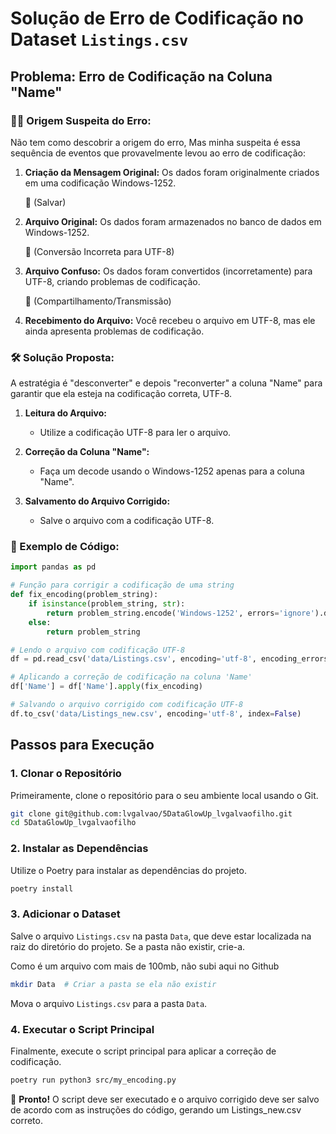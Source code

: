 # Solução de Erro de Codificação no Dataset `Listings.csv`

## Problema: Erro de Codificação na Coluna "Name"

### 🕵️‍♂️ Origem Suspeita do Erro:

Não tem como descobrir a origem do erro,
Mas minha suspeita é essa sequência de eventos que provavelmente levou ao erro de codificação:

1. **Criação da Mensagem Original:** Os dados foram originalmente criados em uma codificação Windows-1252.
    
    🔄 (Salvar)
    
2. **Arquivo Original:** Os dados foram armazenados no banco de dados em Windows-1252.
    
    🔄 (Conversão Incorreta para UTF-8)
    
3. **Arquivo Confuso:** Os dados foram convertidos (incorretamente) para UTF-8, criando problemas de codificação.
    
    🔄 (Compartilhamento/Transmissão)
    
4. **Recebimento do Arquivo:** Você recebeu o arquivo em UTF-8, mas ele ainda apresenta problemas de codificação.
    

### 🛠️ Solução Proposta:

A estratégia é "desconverter" e depois "reconverter" a coluna "Name" para garantir que ela esteja na codificação correta, UTF-8.

1. **Leitura do Arquivo:**
    
    * Utilize a codificação UTF-8 para ler o arquivo.
    
    
2. **Correção da Coluna "Name":**
    
    * Faça um decode usando o Windows-1252 apenas para a coluna "Name".
    
    
3. **Salvamento do Arquivo Corrigido:**
    
    * Salve o arquivo com a codificação UTF-8.

### 📜 Exemplo de Código:

```python
import pandas as pd

# Função para corrigir a codificação de uma string
def fix_encoding(problem_string):
    if isinstance(problem_string, str):
        return problem_string.encode('Windows-1252', errors='ignore').decode('utf-8', errors='ignore')
    else:
        return problem_string

# Lendo o arquivo com codificação UTF-8
df = pd.read_csv('data/Listings.csv', encoding='utf-8', encoding_errors='ignore')

# Aplicando a correção de codificação na coluna 'Name'
df['Name'] = df['Name'].apply(fix_encoding)

# Salvando o arquivo corrigido com codificação UTF-8
df.to_csv('data/Listings_new.csv', encoding='utf-8', index=False)
```

## Passos para Execução

### 1. Clonar o Repositório

Primeiramente, clone o repositório para o seu ambiente local usando o Git.

```sh
git clone git@github.com:lvgalvao/5DataGlowUp_lvgalvaofilho.git
cd 5DataGlowUp_lvgalvaofilho
```

### 2. Instalar as Dependências

Utilize o Poetry para instalar as dependências do projeto.

```sh
poetry install
```

### 3. Adicionar o Dataset

Salve o arquivo `Listings.csv` na pasta `Data`, que deve estar localizada na raiz do diretório do projeto. Se a pasta não existir, crie-a.

Como é um arquivo com mais de 100mb, não subi aqui no Github

```sh
mkdir Data  # Criar a pasta se ela não existir
```

Mova o arquivo `Listings.csv` para a pasta `Data`.

### 4. Executar o Script Principal

Finalmente, execute o script principal para aplicar a correção de codificação.

```sh
poetry run python3 src/my_encoding.py
```

🎉 **Pronto!** O script deve ser executado e o arquivo corrigido deve ser salvo de acordo com as instruções do código, gerando um Listings_new.csv correto.